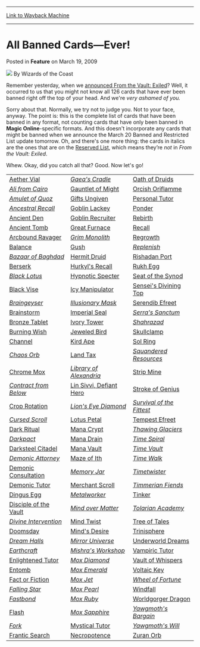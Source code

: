
---
[Link to Wayback Machine](https://web.archive.org/web/20170716172212/http://magic.wizards.com/en/articles/archive/feature/all-banned-cards%E2%80%94ever-2009-03-19)

[_metadata_:author]:- "Wizards of the Coast"
[_metadata_:description]:- "Remember yesterday, when we announced From the Vault: Exiled? Well, it occurred to us that you might not know all 126 cards that have ever been banned right off the top of your head. And we're very ashamed of you."
[_metadata_:generator]:- "Drupal 7 (http://drupal.org)"
[_metadata_:node]:- "652371"
[_metadata_:publish_date]:- "2009-03-19"
[_metadata_:source]:- "div-main-content"
[_metadata_:title]:- "All Banned Cards—Ever!"
[_metadata_:wayback_capture_timestamp]:- "2017-07-16 17:22:12"
[_metadata_:wayback_raw_url]:- "https://web.archive.org/web/20170716172212id_/http://magic.wizards.com/en/articles/archive/feature/all-banned-cards%E2%80%94ever-2009-03-19"
[_metadata_:wayback_url]:- "http://magic.wizards.com/en/articles/archive/feature/all-banned-cards%E2%80%94ever-2009-03-19"
---


All Banned Cards—Ever!
======================



 Posted in **Feature**
 on March 19, 2009 






![](https://media.magic.wizards.com/styles/auth_small/public/images/person/wizards_authorpic_larger.jpg)
By Wizards of the Coast












Remember yesterday, when we [announced From the Vault: Exiled](/en/articles/archive/announcing-vault-exiled-2009-03-18)? Well, it occurred to us that you might not know all 126 cards that have ever been banned right off the top of your head. And we're *very ashamed of you.*


Sorry about that. Normally, we try not to judge you. Not to your face, anyway. The point is: this is the complete list of cards that have been banned in any format, not counting cards that have only been banned in **Magic Online**-specific formats. And this doesn't incorporate any cards that might be banned when we announce the March 20 Banned and Restricted List update tomorrow. Oh, and there's one more thing: the cards in italics are the ones that are on the [Reserved List](http://archive.wizards.com/Magic/TCG/Article.aspx?x=magic/products/reprintpolicy), which means they’re *not* in *From the Vault: Exiled*.


Whew. Okay, did you catch all that? Good. Now let's go!




|  |  |  |
| --- | --- | --- |
| [Aether Vial](http://gatherer.wizards.com/Pages/Card/Details.aspx?name=Aether+Vial) | *[Gaea's Cradle](http://gatherer.wizards.com/Pages/Card/Details.aspx?name=Gaea%27s+Cradle)* | [Oath of Druids](http://gatherer.wizards.com/Pages/Card/Details.aspx?name=Oath+of+Druids) |
| *[Ali from Cairo](http://gatherer.wizards.com/Pages/Card/Details.aspx?name=Ali+from+Cairo)* | [Gauntlet of Might](http://gatherer.wizards.com/Pages/Card/Details.aspx?name=Gauntlet+of+Might) | [Orcish Oriflamme](http://gatherer.wizards.com/Pages/Card/Details.aspx?name=Orcish+Oriflamme) |
| *[Amulet of Quoz](http://gatherer.wizards.com/Pages/Card/Details.aspx?name=Amulet+of+Quoz)* | [Gifts Ungiven](http://gatherer.wizards.com/Pages/Card/Details.aspx?name=Gifts+Ungiven) | [Personal Tutor](http://gatherer.wizards.com/Pages/Card/Details.aspx?name=Personal+Tutor) |
| *[Ancestral Recall](http://gatherer.wizards.com/Pages/Card/Details.aspx?name=Ancestral+Recall)* | [Goblin Lackey](http://gatherer.wizards.com/Pages/Card/Details.aspx?name=Goblin+Lackey) | [Ponder](http://gatherer.wizards.com/Pages/Card/Details.aspx?name=Ponder) |
| [Ancient Den](http://gatherer.wizards.com/Pages/Card/Details.aspx?name=Ancient+Den) | [Goblin Recruiter](http://gatherer.wizards.com/Pages/Card/Details.aspx?name=Goblin+Recruiter) | [Rebirth](http://gatherer.wizards.com/Pages/Card/Details.aspx?name=Rebirth) |
| [Ancient Tomb](http://gatherer.wizards.com/Pages/Card/Details.aspx?name=Ancient+Tomb) | [Great Furnace](http://gatherer.wizards.com/Pages/Card/Details.aspx?name=Great+Furnace) | [Recall](http://gatherer.wizards.com/Pages/Card/Details.aspx?name=Recall) |
| [Arcbound Ravager](http://gatherer.wizards.com/Pages/Card/Details.aspx?name=Arcbound+Ravager) | *[Grim Monolith](http://gatherer.wizards.com/Pages/Card/Details.aspx?name=Grim+Monolith)* | [Regrowth](http://gatherer.wizards.com/Pages/Card/Details.aspx?name=Regrowth) |
| [Balance](http://gatherer.wizards.com/Pages/Card/Details.aspx?name=Balance) | [Gush](http://gatherer.wizards.com/Pages/Card/Details.aspx?name=Gush) | *[Replenish](http://gatherer.wizards.com/Pages/Card/Details.aspx?name=Replenish)* |
| *[Bazaar of Baghdad](http://gatherer.wizards.com/Pages/Card/Details.aspx?name=Bazaar+of+Baghdad)* | [Hermit Druid](http://gatherer.wizards.com/Pages/Card/Details.aspx?name=Hermit+Druid) | [Rishadan Port](http://gatherer.wizards.com/Pages/Card/Details.aspx?name=Rishadan+Port) |
| [Berserk](http://gatherer.wizards.com/Pages/Card/Details.aspx?name=Berserk) | [Hurkyl's Recall](http://gatherer.wizards.com/Pages/Card/Details.aspx?name=Hurkyl%27s+Recall) | [Rukh Egg](http://gatherer.wizards.com/Pages/Card/Details.aspx?name=Rukh+Egg) |
| *[Black Lotus](http://gatherer.wizards.com/Pages/Card/Details.aspx?name=Black+Lotus)* | [Hypnotic Specter](http://gatherer.wizards.com/Pages/Card/Details.aspx?name=Hypnotic+Specter) | [Seat of the Synod](http://gatherer.wizards.com/Pages/Card/Details.aspx?name=Seat+of+the+Synod) |
| [Black Vise](http://gatherer.wizards.com/Pages/Card/Details.aspx?name=Black+Vise) | [Icy Manipulator](http://gatherer.wizards.com/Pages/Card/Details.aspx?name=Icy+Manipulator) | [Sensei's Divining Top](http://gatherer.wizards.com/Pages/Card/Details.aspx?name=Sensei%27s+Divining+Top) |
| *[Braingeyser](http://gatherer.wizards.com/Pages/Card/Details.aspx?name=Braingeyser)* | *[Illusionary Mask](http://gatherer.wizards.com/Pages/Card/Details.aspx?name=Illusionary+Mask)* | [Serendib Efreet](http://gatherer.wizards.com/Pages/Card/Details.aspx?name=Serendib+Efreet) |
| [Brainstorm](http://gatherer.wizards.com/Pages/Card/Details.aspx?name=Brainstorm) | [Imperial Seal](http://gatherer.wizards.com/Pages/Card/Details.aspx?name=Imperial+Seal) | *[Serra's Sanctum](http://gatherer.wizards.com/Pages/Card/Details.aspx?name=Serra%27s+Sanctum)* |
| [Bronze Tablet](http://gatherer.wizards.com/Pages/Card/Details.aspx?name=Bronze+Tablet) | [Ivory Tower](http://gatherer.wizards.com/Pages/Card/Details.aspx?name=Ivory+Tower) | *[Shahrazad](http://gatherer.wizards.com/Pages/Card/Details.aspx?name=Shahrazad)* |
| [Burning Wish](http://gatherer.wizards.com/Pages/Card/Details.aspx?name=Burning+Wish) | [Jeweled Bird](http://gatherer.wizards.com/Pages/Card/Details.aspx?name=Jeweled+Bird) | [Skullclamp](http://gatherer.wizards.com/Pages/Card/Details.aspx?name=Skullclamp) |
| [Channel](http://gatherer.wizards.com/Pages/Card/Details.aspx?name=Channel) | [Kird Ape](http://gatherer.wizards.com/Pages/Card/Details.aspx?name=Kird+Ape) | [Sol Ring](http://gatherer.wizards.com/Pages/Card/Details.aspx?name=Sol+Ring) |
| *[Chaos Orb](http://gatherer.wizards.com/Pages/Card/Details.aspx?name=Chaos+Orb)* | [Land Tax](http://gatherer.wizards.com/Pages/Card/Details.aspx?name=Land+Tax) | *[Squandered Resources](http://gatherer.wizards.com/Pages/Card/Details.aspx?name=Squandered+Resources)* |
| [Chrome Mox](http://gatherer.wizards.com/Pages/Card/Details.aspx?name=Chrome+Mox) | *[Library of Alexandria](http://gatherer.wizards.com/Pages/Card/Details.aspx?name=Library+of+Alexandria)* | [Strip Mine](http://gatherer.wizards.com/Pages/Card/Details.aspx?name=Strip+Mine) |
| *[Contract from Below](http://gatherer.wizards.com/Pages/Card/Details.aspx?name=Contract+from+Below)* | [Lin Sivvi, Defiant Hero](http://gatherer.wizards.com/Pages/Card/Details.aspx?name=Lin+Sivvi%2C+Defiant+Hero) | [Stroke of Genius](http://gatherer.wizards.com/Pages/Card/Details.aspx?name=Stroke+of+Genius) |
| [Crop Rotation](http://gatherer.wizards.com/Pages/Card/Details.aspx?name=Crop+Rotation) | *[Lion's Eye Diamond](http://gatherer.wizards.com/Pages/Card/Details.aspx?name=Lion%27s+Eye+Diamond)* | *[Survival of the Fittest](http://gatherer.wizards.com/Pages/Card/Details.aspx?name=Survival+of+the+Fittest)* |
| *[Cursed Scroll](http://gatherer.wizards.com/Pages/Card/Details.aspx?name=Cursed+Scroll)* | [Lotus Petal](http://gatherer.wizards.com/Pages/Card/Details.aspx?name=Lotus+Petal) | [Tempest Efreet](http://gatherer.wizards.com/Pages/Card/Details.aspx?name=Tempest+Efreet) |
| [Dark Ritual](http://gatherer.wizards.com/Pages/Card/Details.aspx?name=Dark+Ritual) | [Mana Crypt](http://gatherer.wizards.com/Pages/Card/Details.aspx?name=Mana+Crypt) | *[Thawing Glaciers](http://gatherer.wizards.com/Pages/Card/Details.aspx?name=Thawing+Glaciers)* |
| *[Darkpact](http://gatherer.wizards.com/Pages/Card/Details.aspx?name=Darkpact)* | [Mana Drain](http://gatherer.wizards.com/Pages/Card/Details.aspx?name=Mana+Drain) | *[Time Spiral](http://gatherer.wizards.com/Pages/Card/Details.aspx?name=Time+Spiral)* |
| [Darksteel Citadel](http://gatherer.wizards.com/Pages/Card/Details.aspx?name=Darksteel+Citadel) | [Mana Vault](http://gatherer.wizards.com/Pages/Card/Details.aspx?name=Mana+Vault) | *[Time Vault](http://gatherer.wizards.com/Pages/Card/Details.aspx?name=Time+Vault)* |
| *[Demonic Attorney](http://gatherer.wizards.com/Pages/Card/Details.aspx?name=Demonic+Attorney)* | [Maze of Ith](http://gatherer.wizards.com/Pages/Card/Details.aspx?name=Maze+of+Ith) | *[Time Walk](http://gatherer.wizards.com/Pages/Card/Details.aspx?name=Time+Walk)* |
| [Demonic Consultation](http://gatherer.wizards.com/Pages/Card/Details.aspx?name=Demonic+Consultation) | *[Memory Jar](http://gatherer.wizards.com/Pages/Card/Details.aspx?name=Memory+Jar)* | *[Timetwister](http://gatherer.wizards.com/Pages/Card/Details.aspx?name=Timetwister)* |
| [Demonic Tutor](http://gatherer.wizards.com/Pages/Card/Details.aspx?name=Demonic+Tutor) | [Merchant Scroll](http://gatherer.wizards.com/Pages/Card/Details.aspx?name=Merchant+Scroll) | *[Timmerian Fiends](http://gatherer.wizards.com/Pages/Card/Details.aspx?name=Timmerian+Fiends)* |
| [Dingus Egg](http://gatherer.wizards.com/Pages/Card/Details.aspx?name=Dingus+Egg) | *[Metalworker](http://gatherer.wizards.com/Pages/Card/Details.aspx?name=Metalworker)* | [Tinker](http://gatherer.wizards.com/Pages/Card/Details.aspx?name=Tinker) |
| [Disciple of the Vault](http://gatherer.wizards.com/Pages/Card/Details.aspx?name=Disciple+of+the+Vault) | *[Mind over Matter](http://gatherer.wizards.com/Pages/Card/Details.aspx?name=Mind+over+Matter)* | *[Tolarian Academy](http://gatherer.wizards.com/Pages/Card/Details.aspx?name=Tolarian+Academy)* |
| *[Divine Intervention](http://gatherer.wizards.com/Pages/Card/Details.aspx?name=Divine+Intervention)* | [Mind Twist](http://gatherer.wizards.com/Pages/Card/Details.aspx?name=Mind+Twist) | [Tree of Tales](http://gatherer.wizards.com/Pages/Card/Details.aspx?name=Tree+of+Tales) |
| [Doomsday](http://gatherer.wizards.com/Pages/Card/Details.aspx?name=Doomsday) | [Mind's Desire](http://gatherer.wizards.com/Pages/Card/Details.aspx?name=Mind%27s+Desire) | [Trinisphere](http://gatherer.wizards.com/Pages/Card/Details.aspx?name=Trinisphere) |
| *[Dream Halls](http://gatherer.wizards.com/Pages/Card/Details.aspx?name=Dream+Halls)* | *[Mirror Universe](http://gatherer.wizards.com/Pages/Card/Details.aspx?name=Mirror+Universe)* | [Underworld Dreams](http://gatherer.wizards.com/Pages/Card/Details.aspx?name=Underworld+Dreams) |
| *[Earthcraft](http://gatherer.wizards.com/Pages/Card/Details.aspx?name=Earthcraft)* | *[Mishra's Workshop](http://gatherer.wizards.com/Pages/Card/Details.aspx?name=Mishra%27s+Workshop)* | [Vampiric Tutor](http://gatherer.wizards.com/Pages/Card/Details.aspx?name=Vampiric+Tutor) |
| [Enlightened Tutor](http://gatherer.wizards.com/Pages/Card/Details.aspx?name=Enlightened+Tutor) | *[Mox Diamond](http://gatherer.wizards.com/Pages/Card/Details.aspx?name=Mox+Diamond)* | [Vault of Whispers](http://gatherer.wizards.com/Pages/Card/Details.aspx?name=Vault+of+Whispers) |
| [Entomb](http://gatherer.wizards.com/Pages/Card/Details.aspx?name=Entomb) | *[Mox Emerald](http://gatherer.wizards.com/Pages/Card/Details.aspx?name=Mox+Emerald)* | [Voltaic Key](http://gatherer.wizards.com/Pages/Card/Details.aspx?name=Voltaic+Key) |
| [Fact or Fiction](http://gatherer.wizards.com/Pages/Card/Details.aspx?name=Fact+or+Fiction) | *[Mox Jet](http://gatherer.wizards.com/Pages/Card/Details.aspx?name=Mox+Jet)* | *[Wheel of Fortune](http://gatherer.wizards.com/Pages/Card/Details.aspx?name=Wheel+of+Fortune)* |
| *[Falling Star](http://gatherer.wizards.com/Pages/Card/Details.aspx?name=Falling+Star)* | *[Mox Pearl](http://gatherer.wizards.com/Pages/Card/Details.aspx?name=Mox+Pearl)* | [Windfall](http://gatherer.wizards.com/Pages/Card/Details.aspx?name=Windfall) |
| *[Fastbond](http://gatherer.wizards.com/Pages/Card/Details.aspx?name=Fastbond)* | *[Mox Ruby](http://gatherer.wizards.com/Pages/Card/Details.aspx?name=Mox+Ruby)* | [Worldgorger Dragon](http://gatherer.wizards.com/Pages/Card/Details.aspx?name=Worldgorger+Dragon) |
| [Flash](http://gatherer.wizards.com/Pages/Card/Details.aspx?name=Flash) | *[Mox Sapphire](http://gatherer.wizards.com/Pages/Card/Details.aspx?name=Mox+Sapphire)* | *[Yawgmoth's Bargain](http://gatherer.wizards.com/Pages/Card/Details.aspx?name=Yawgmoth%27s+Bargain)* |
| *[Fork](http://gatherer.wizards.com/Pages/Card/Details.aspx?name=Fork)* | [Mystical Tutor](http://gatherer.wizards.com/Pages/Card/Details.aspx?name=Mystical+Tutor) | *[Yawgmoth's Will](http://gatherer.wizards.com/Pages/Card/Details.aspx?name=Yawgmoth%27s+Will)* |
| [Frantic Search](http://gatherer.wizards.com/Pages/Card/Details.aspx?name=Frantic+Search) | [Necropotence](http://gatherer.wizards.com/Pages/Card/Details.aspx?name=Necropotence) | [Zuran Orb](http://gatherer.wizards.com/Pages/Card/Details.aspx?name=Zuran+Orb) |







